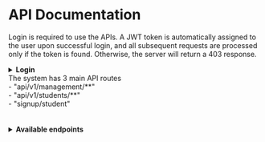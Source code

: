 # API Documentation

Login is required to use the APIs. A JWT token is automatically assigned to the user upon successful login, and all subsequent requests are processed only if the token is found. Otherwise, the server will return a 403 response. <br>
<details>
<summary><strong>Login</strong></summary>
POST - "/login" <br>
{<br>
    "username": "superadmin",<br>
    "password": "123456"<br>
}<br>
{<br>
    "username": "admin",<br>
    "password": "1234567"<br>
}<br>
{<br>
	".......": "......"<br>
}<br>
</details>
The system has 3 main API routes <br>
- "api/v1/management/**" <br>
- "api/v1/students/**" <br>
- "signup/student" <br>

<br>
<br>

<details>
	<summary><strong>Available endpoints</strong></summary>
	<details>
	<summary>Management</summary>
		"api/management/**" - only system admins can use this path. You can access the API paths available in the system and make requests to them <br>
		<br>
		<details>
		<summary>1). Working with the Users table.</details>
			POST - "api/v1/management/users/create" <br>
			Authorization - <jwt_token> <br>
			{<br>
		    	"username": "....",<br>
		    	"password": "...."<br>
			}<br>
			POST - "api/v1/management/users/enable/{id}" <br>
			POST - "api/v1/management/users/disable/{id}" <br>
		</details>
		<details>
		<summary>2). Work with the Student table</summary>summary>
			GET - "api/v1/management/students" <br>
			GET - "api/v1/management/students/{id}" <br>
			GET - "api/v1/management/students/by?name=..." <br>
			Param<br>
			name = "..." <br>
		</details>

		<details>
		<summary>3). Work with the faculty table</summary>summary>
			POST - "api/v1/management/faculties"<br>
			{<br>
			"name": "....."<br>
			}<br>
			GET - "api/v1/management/faculties" <br>
			GET - "api/v1/management/faculties/{id}" <br>
			DELETE - "api/v1/management/faculties/{id}" <br>
			PUT - "api/v1/management/faculties/{id}" <br>
			{<br>
		    	"name": "....." <br>
			}<br>
		</details>

		<details>
		<summary>4). Working with the table of roles </summary>
			<br>
			POST - "api/v1/management/roles" <br>
			{<br>
			"name": "ROLE_NAME" <br>
			}<br>
			<br>
			POST - "api/v1/management/roles/assign/{user_id}" <br>
			{<br>
			"id": ... <br>
			}<br>
			DELETE - "api/v1/management/roles/remove/{user_id}" <br>
			{<br>
			"id": ... <br>
			}<br>
			GET - "api/v1/management/roles" <br>
			GET - "api/v1/management/roles/{role_id}" <br>
			DELETE - "api/v1/management/roles/{role_id}" <br>
			PUT - "api/v1/management/roles/{role_id}" <br>
		</details>
 	</details>

	<details>
	<summary>Students</summary>
		"api/v1/students/**" - With this API, students can get their data, change it and launch their account. <br>
		<br>
		PUT - "api/v1/students/{id}" <br>
		{<br>
		    "firstname": "Firstname", <br>
		    "lastname": "Lastname", <br>
		    "birth_date": "1990-01-01", <br>
		    "address": "22 Galaxy" <br>
		} <br>
		GET - "api/v1/students/{id}" <br>
		DELETE - "api/v1/students/{id}" <br>
	</details>
	
	<details>
	<summary>Sign UP</summary>
		<h3>"signup/student" - This API is open to everyone for student registration. </h3>
		
		POST - "signup/student" <br>
		{<br>
		    "username": "....", <br>
		    "password": "....", <br>
		    "firstname": "....", <br>
		    "lastname": "....", <br>
		    "birth_date": "....", <br>
		    "faculty": ...., <br>
		    "address": "...." <br>
		}
	</details>
</details>
